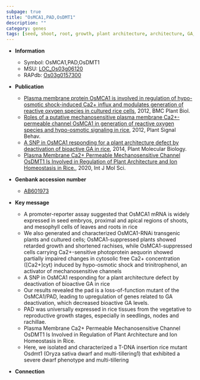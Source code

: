 ```yaml
---
subpage: true
title: "OsMCA1,PAD,OsDMT1"
description: ""
category: genes
tags: [seed, shoot, root, growth, plant architecture, architecture, GA, GA deactivation, seedlings, node, rachillae, homeostasis, dwarf, plasma membrane]
---
```


* **Information**  
    + Symbol: OsMCA1,PAD,OsDMT1  
    + MSU: [LOC_Os03g06120](http://rice.plantbiology.msu.edu/cgi-bin/ORF_infopage.cgi?orf=LOC_Os03g06120)  
    + RAPdb: [Os03g0157300](http://rapdb.dna.affrc.go.jp/viewer/gbrowse_details/irgsp1?name=Os03g0157300)  

* **Publication**  
    + [Plasma membrane protein OsMCA1 is involved in regulation of hypo-osmotic shock-induced Ca2+ influx and modulates generation of reactive oxygen species in cultured rice cells](http://www.ncbi.nlm.nih.gov/pubmed?term=Plasma+membrane+protein+OsMCA1+is+involved+in+regulation+of+hypo-osmotic+shock-induced+Ca2++influx+and+modulates+generation+of+reactive+oxygen+species+in+cultured+rice+cells%5BTitle%5D), 2012, BMC Plant Biol.
    + [Roles of a putative mechanosensitive plasma membrane Ca2+-permeable channel OsMCA1 in generation of reactive oxygen species and hypo-osmotic signaling in rice](http://www.ncbi.nlm.nih.gov/pubmed?term=Roles+of+a+putative+mechanosensitive+plasma+membrane+Ca2+-permeable+channel+OsMCA1+in+generation+of+reactive+oxygen+species+and+hypo-osmotic+signaling+in+rice%5BTitle%5D), 2012, Plant Signal Behav.
    + [A SNP in OsMCA1 responding for a plant architecture defect by deactivation of bioactive GA in rice](http://www.ncbi.nlm.nih.gov/pubmed?term=A+SNP+in+OsMCA1+responding+for+a+plant+architecture+defect+by+deactivation+of+bioactive+GA+in+rice%5BTitle%5D), 2014, Plant Molecular Biology.
    + [Plasma Membrane Ca2+ Permeable Mechanosensitive Channel OsDMT1 Is Involved in Regulation of Plant Architecture and Ion Homeostasis in Rice.](http://www.ncbi.nlm.nih.gov/pubmed?term=Plasma+Membrane+Ca2++Permeable+Mechanosensitive+Channel+OsDMT1+Is+Involved+in+Regulation+of+Plant+Architecture+and+Ion+Homeostasis+in+Rice.%5BTitle%5D), 2020, Int J Mol Sci.

* **Genbank accession number**  
    + [AB601973](http://www.ncbi.nlm.nih.gov/nuccore/AB601973)

* **Key message**  
    + A promoter-reporter assay suggested that OsMCA1 mRNA is widely expressed in seed embryos, proximal and apical regions of shoots, and mesophyll cells of leaves and roots in rice
    + We also generated and characterized OsMCA1-RNAi transgenic plants and cultured cells; OsMCA1-suppressed plants showed retarded growth and shortened rachises, while OsMCA1-suppressed cells carrying Ca2+-sensitive photoprotein aequorin showed partially impaired changes in cytosolic free Ca2+ concentration ([Ca2+]cyt) induced by hypo-osmotic shock and trinitrophenol, an activator of mechanosensitive channels
    + A SNP in OsMCA1 responding for a plant architecture defect by deactivation of bioactive GA in rice
    + Our results revealed the pad is a loss-of-function mutant of the OsMCA1/PAD, leading to upregulation of genes related to GA deactivation, which decreased bioactive GA levels.
    + PAD was universally expressed in rice tissues from the vegetative to reproductive growth stages, especially in seedlings, nodes and rachillae.
    + Plasma Membrane Ca2+ Permeable Mechanosensitive Channel OsDMT1 Is Involved in Regulation of Plant Architecture and Ion Homeostasis in Rice.
    + Here, we isolated and characterized a T-DNA insertion rice mutant Osdmt1 (Oryza sativa dwarf and multi-tillering1) that exhibited a severe dwarf phenotype and multi-tillering

* **Connection**  




